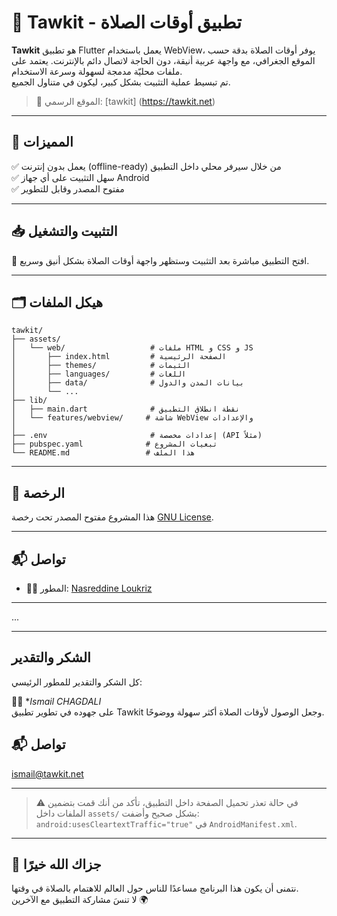 
# 🕌 Tawkit - تطبيق أوقات الصلاة

**Tawkit** 
هو تطبيق Flutter يعمل باستخدام WebView، يوفر أوقات الصلاة بدقة حسب الموقع الجغرافي، مع واجهة عربية أنيقة، دون الحاجة لاتصال دائم بالإنترنت. يعتمد على ملفات محليّة مدمجة لسهولة وسرعة الاستخدام.  
تم تبسيط عملية التثبيت بشكل كبير، ليكون في متناول الجميع.

> 🎯 الموقع الرسمي: [tawkit] (https://tawkit.net)

---

## 🚀 المميزات

✅ يعمل بدون إنترنت (offline-ready) من خلال سيرفر محلي داخل التطبيق  
✅ سهل التثبيت على أي جهاز Android  
✅ مفتوح المصدر وقابل للتطوير

---

## 📥 التثبيت والتشغيل


📱 افتح التطبيق مباشرة بعد التثبيت وستظهر واجهة أوقات الصلاة بشكل أنيق وسريع.

---

## 🗂️ هيكل الملفات

```text
tawkit/
├── assets/
│   └── web/                   # ملفات HTML و CSS و JS
│       ├── index.html         # الصفحة الرئيسية
│       ├── themes/            # الثيمات
│       ├── languages/         # اللغات
│       ├── data/              # بيانات المدن والدول
│       └── ...
├── lib/
│   ├── main.dart              # نقطة انطلاق التطبيق
│   └── features/webview/     # شاشة WebView والإعدادات
│
├── .env                       # إعدادات مخصصة (API مثلاً)
├── pubspec.yaml              # تبعيات المشروع
└── README.md                 # هذا الملف
```

---

## 🪪 الرخصة

هذا المشروع مفتوح المصدر تحت رخصة [ GNU License](LICENSE).

---

## 📬 تواصل

- 🧑‍💻 المطور: [Nasreddine Loukriz](https://github.com/NasreddineLoukriz)

---
...

---

##   الشكر والتقدير

كل الشكر والتقدير للمطور الرئيسي:

👨‍💻 **Ismail CHAGDALI*  
على جهوده في تطوير تطبيق Tawkit وجعل الوصول لأوقات الصلاة أكثر سهولة ووضوحًا.

## 📬 تواصل

ismail@tawkit.net

---

> ⚠️ في حالة تعذر تحميل الصفحة داخل التطبيق، تأكد من أنك قمت بتضمين الملفات داخل `assets/` بشكل صحيح وأضفت:
> `android:usesCleartextTraffic="true"` في `AndroidManifest.xml`.

---

## 🤲 جزاك الله خيرًا

نتمنى أن يكون هذا البرنامج مساعدًا للناس حول العالم للاهتمام بالصلاة في وقتها.  
لا تنسَ مشاركة التطبيق مع الآخرين 🌍

